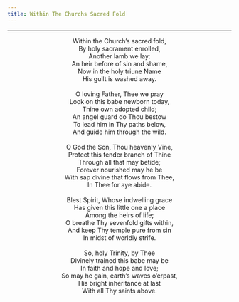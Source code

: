 ```yaml
---
title: Within The Churchs Sacred Fold
---
```


---
<center>
Within the Church’s sacred fold,<br/>
By holy sacrament enrolled,<br/>
Another lamb we lay:<br/>
An heir before of sin and shame,<br/>
Now in the holy triune Name<br/>
His guilt is washed away.<br/>
<br/>
O loving Father, Thee we pray<br/>
Look on this babe newborn today,<br/>
Thine own adopted child;<br/>
An angel guard do Thou bestow<br/>
To lead him in Thy paths below,<br/>
And guide him through the wild.<br/>
<br/>
O God the Son, Thou heavenly Vine,<br/>
Protect this tender branch of Thine<br/>
Through all that may betide;<br/>
Forever nourished may he be<br/>
With sap divine that flows from Thee,<br/>
In Thee for aye abide.<br/>
<br/>
Blest Spirit, Whose indwelling grace<br/>
Has given this little one a place<br/>
Among the heirs of life;<br/>
O breathe Thy sevenfold gifts within,<br/>
And keep Thy temple pure from sin<br/>
In midst of worldly strife.<br/>
<br/>
So, holy Trinity, by Thee<br/>
Divinely trained this babe may be<br/>
In faith and hope and love;<br/>
So may he gain, earth’s waves o’erpast,<br/>
His bright inheritance at last<br/>
With all Thy saints above.
</center>